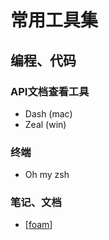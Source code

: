 # 常用工具集

## 编程、代码

### API文档查看工具

- Dash (mac)
- Zeal (win)

### 终端

- Oh my zsh

### 笔记、文档

- [[foam]]

[//begin]: # "Autogenerated link references for markdown compatibility"
[foam]: foam.md "foam使用"
[//end]: # "Autogenerated link references"